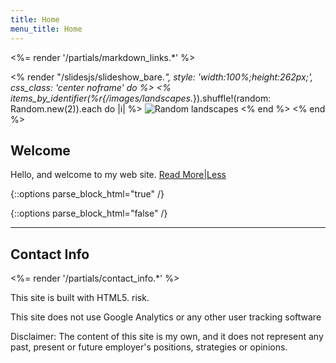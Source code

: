 ```yaml
---
title: Home
menu_title: Home
---
```

<%= render '/partials/markdown_links.*' %>

<% render "/slidesjs/slideshow_bare.*", style: 'width:100%;height:262px;', css_class: 'center noframe' do %>
  <% items_by_identifier(%r{/images/landscapes.*}).shuffle!(random: Random.new(2)).each do |i| %>
    <img class='slide' src="<%= relative_path_to i %>" title="Photography by De'Lynne Salley. All rights reserved." alt="Random landscapes" />
  <% end %>
<% end %>

## Welcome

Hello, and welcome to my web site.
<a href="#" class="text_toggle" onclick="toggle_visibility();">Read More|Less</a>

{::options parse_block_html="true" /}
<div id="more_content" style="display:none">
##### Current Employment
I am a Senior Engineer with Comcast's Technology and Product Development organization (T&P).

  Within T&P's vast hierarchy of functions exists the Applications Management Tools Team consisting of seven Developers (including myself), a Manager and a Business Analyst. We're building Configuration Management Database systems that track configuration and network topology information for the 3000+ Applications and 300K+ Devices used within T&P.

  Our development stack includes [Ruby on Rails][Rails]{:target="_blank"} 3.2 and 4.1. We use [Chef][Chef]{:target="_blank"}, [Unicorn][Unicorn]{:target="_blank"} and [Capistrano][Capistrano]{:target="_blank"} to configure and run our servers. Front-end technology includes [jQuery][jQuery]{:target="_blank"} and [Twitter Bootstrap][TwitterBootstrap]{:target="_blank"} (with an [Ember.js][Ember]{:target="_blank"} update under development), and our backend databases are [MySQL][MySQL]{:target="_blank"} and [Oracle][Oracle]{:target="_blank"}. We do a *lot* of API work as we talk to over a dozen databases within the T&P community. Version control and [Continuous Integration][CI] of the Rails code base are handled by [Git][Git]{:target="_blank"}, [Bamboo][Bamboo]{:target="_blank"} and [Jenkins][Jenkins]{:target="_blank"}.

  We are very much a [DevOps][DevOps]{:target="_blank"} team, and we use a slightly modified [Rally Software][Rally]{:target="_blank"} ALM platform to support a [ScrumBan][ScrumBan]{:target="_blank"} [Agile][Agile]{:target="_blank"} methodology. We release new code on a two week iteration cycle.

  For information about my work experience at previous employers, please see my [Professional](/professional/) page.

##### Academia
I hold a Bachelor of Science degree in Electrical Engineering and a Doctorate in Computer Science. Please see my [Academic](/academic/) page for more details pertaining to my educational background.

##### C'Est Moi!
There is some additional background information about me on the [About](/about/) page.

##### Blogging
I occasionally write about techno-social-political issues on my [Blog](/blog/). My political philosophy is best described as Redneck Anarchist(1). You've been warned. ![smiley1](/images/other/biggrin.gif)

Best Regards,<br />
Chris

</div>

<div id="footnote1" class="footnotes" style="display:none">
(1)OK, it's actually [this][Anarcho-capitalism]{:target="_blank"}
</div>

{::options parse_block_html="false" /}

----

## Contact Info

<%= render '/partials/contact_info.*' %>

<div class="banner">
  <p>This site is built with HTML5.
  risk.</p>
</div>

<div class="banner">
  <p>This site does not use Google Analytics or any other user tracking software</p>
</div>

<div class="banner">
<p>Disclaimer: The content of this site is my own, and it does not represent any past, present or future employer's positions, strategies or opinions.</p>
</div>

<script>
function toggle_visibility() {
var e = document.getElementById("more_content");
e.style.display = ((e.style.display!='none') ? 'none' : 'block');
var e = document.getElementById("footnote1");
e.style.display = ((e.style.display!='none') ? 'none' : 'block');
}
</script>
